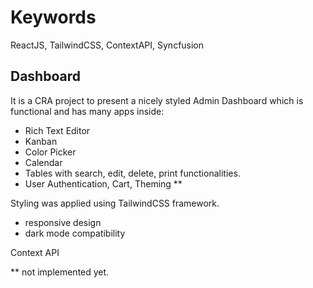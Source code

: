 # Keywords

ReactJS, TailwindCSS, ContextAPI, Syncfusion


## Dashboard

It is a CRA project to present a nicely styled Admin Dashboard which is functional and has many apps inside:
 - Rich Text Editor
 - Kanban
 - Color Picker
 - Calendar
 - Tables with search, edit, delete, print functionalities. 
 - User Authentication, Cart, Theming ** 

Styling was applied using TailwindCSS framework. 
  - responsive design
  - dark mode compatibility

Context API
 
 
 ** not implemented yet.

